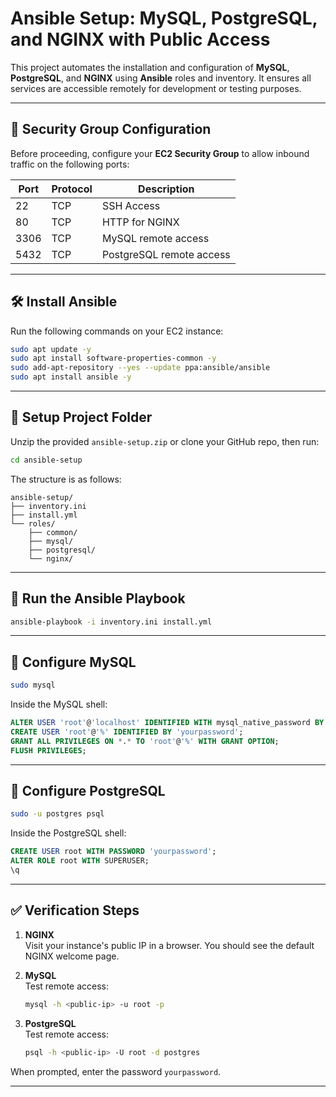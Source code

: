 
# Ansible Setup: MySQL, PostgreSQL, and NGINX with Public Access

This project automates the installation and configuration of **MySQL**, **PostgreSQL**, and **NGINX** using **Ansible** roles and inventory. It ensures all services are accessible remotely for development or testing purposes.

---

## 🔐 Security Group Configuration

Before proceeding, configure your **EC2 Security Group** to allow inbound traffic on the following ports:

| Port | Protocol | Description                  |
|------|----------|------------------------------|
| 22   | TCP      | SSH Access                   |
| 80   | TCP      | HTTP for NGINX               |
| 3306 | TCP      | MySQL remote access          |
| 5432 | TCP      | PostgreSQL remote access     |

---

## 🛠️ Install Ansible

Run the following commands on your EC2 instance:

```bash
sudo apt update -y
sudo apt install software-properties-common -y
sudo add-apt-repository --yes --update ppa:ansible/ansible
sudo apt install ansible -y
```

---

## 📁 Setup Project Folder

Unzip the provided `ansible-setup.zip` or clone your GitHub repo, then run:

```bash
cd ansible-setup
```

The structure is as follows:

```
ansible-setup/
├── inventory.ini
├── install.yml
└── roles/
    ├── common/
    ├── mysql/
    ├── postgresql/
    └── nginx/
```

---

## 🚀 Run the Ansible Playbook

```bash
ansible-playbook -i inventory.ini install.yml
```

---

## 🧩 Configure MySQL

```bash
sudo mysql
```

Inside the MySQL shell:

```sql
ALTER USER 'root'@'localhost' IDENTIFIED WITH mysql_native_password BY 'yourpassword';
CREATE USER 'root'@'%' IDENTIFIED BY 'yourpassword';
GRANT ALL PRIVILEGES ON *.* TO 'root'@'%' WITH GRANT OPTION;
FLUSH PRIVILEGES;
```

---

## 🧩 Configure PostgreSQL

```bash
sudo -u postgres psql
```

Inside the PostgreSQL shell:

```sql
CREATE USER root WITH PASSWORD 'yourpassword';
ALTER ROLE root WITH SUPERUSER;
\q
```

---

## ✅ Verification Steps

1. **NGINX**  
   Visit your instance's public IP in a browser. You should see the default NGINX welcome page.

2. **MySQL**  
   Test remote access:
   ```bash
   mysql -h <public-ip> -u root -p
   ```

3. **PostgreSQL**  
   Test remote access:
   ```bash
   psql -h <public-ip> -U root -d postgres
   ```

When prompted, enter the password `yourpassword`.

---
